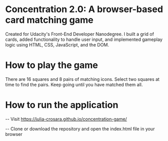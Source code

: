 # Concentration 2.0: A browser-based card matching game

Created for Udacity's Front-End Developer Nanodegree. I built a grid of cards, added functionality to handle user input, and implemented gameplay logic using HTML, CSS, JavaScript, and the DOM.

# How to play the game

There are 16 squares and 8 pairs of matching icons. Select two squares at time to find the pairs. Keep going until you have matched them all.


# How to run the application

-- Visit https://julia-crosara.github.io/concentration-game/

-- Clone or download the repository and open the index.html file in your browser
